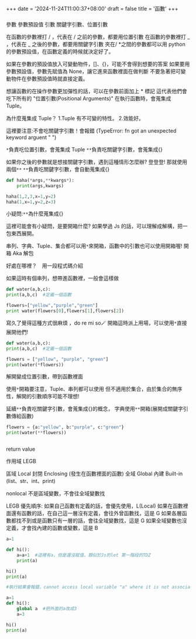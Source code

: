 <!-- 參數、引數 -->

+++
date = '2024-11-24T11:00:37+08:00'
draft = false
title = '函數'
+++

###

參數 參數預設值
引數 關鍵字引數、位置引數

<!-- 位置引數、關鍵字引數 -->

在函數的參數裡打 / ，代表在 / 之前的參數，都要用位置引數
在函數的參數裡打 _ ，代表在 _ 之後的參數，都要用關鍵字引數
夾在/ \*之間的參數都可以用
python 的參數預設值，在函數定義的時候就決定好了。

<!-- 參數預設值 -->

如果在參數的預設值放入可變動物件，[]、{}，可能不會得到想要的答案
如果要用參數預設值，參數先賦值為 None，讓它進來函數裡面在做判斷
不要急著把可變動物件在參數預設值時就直接定義。

<!-- 不定數量參數-->

想讓函數的在操作參數更加彈性的話，可以在參數前面加上 \* 標記
這代表他們會吃下所有的 "位置引數(Positional Arguments)"
在執行函數時，會蒐集成 Tuple。

為什麼蒐集成 Tuple？
1.Tuple 有不可變的特性。 2.效能好。

這裡要注意:不會吃關鍵字引數！會報錯 (TypeError: fn got an unexpected keyword arguent " ")

`*`負責吃位置引數，會蒐集成 Tuple
`**`負責吃關鍵字引數，會蒐集成{}

如果你之後的參數就是想接關鍵字引數，遇到這種情形怎麼辦?
登登登! 那就使用兩個`**`
`**`負責吃關鍵字引數，會自動蒐集成{}

```python
def haha(*args,**kwargs*):
    print(args,kwargs)

haha(1,2,3,x=1,y=2)
haha(1,x=1,y=2,z=3)
```

小疑問:`**`為什麼蒐集成{}

<!-- 引數開箱(Unpacking) -->

這裡可能會有小疑問，是要開箱什麼?
如果學過 Js 的話，可以理解成解構，把一包東西展開。

串列、字典、Tuple、集合都可以用`*`來開箱，函數中的引數也可以使用開箱喔!
開箱 Aka 解包

好處在哪裡？　用一段程式碼介紹

如果這時有個串列，想帶進函數裡，一般會這樣做

```python
def water(a,b,c):
print(a,b,c)  #定義一個函數

flowers=["yellow","purple","green"]
print water(flowers[0],flowers[1],flowers[2])
```

寫久了覺得這種方式很麻煩 ，do re mi so🪄
開箱這時派上用場，可以使用`*`直接展開他們!

```python
def water(a,b,c):
print(a,b,c)  #定義一個函數

flowers = ["yellow", "purple", "green"]
print(water(*flowers))
```

解開變成位置引數，帶到函數裡面

使用`*`開箱要注意，Tuple、串列都可以使用
但不適用於集合，由於集合的無序性，解開的引數順序可能不理想!

延續`**`負責吃關鍵字引數，會蒐集成{}的概念，
字典使用`**`開箱(展開成關鍵字引數傳給函數)

```python
flowers = {a:"yellow", b:"purple", c:"green"}
print(water(**flowers))
```

<!-- Docstring -->

```

```

<!-- 回傳值 -->

return value

<!-- Python 作用域 -->

作用域 LEGB

區域 Local
封閉 Enclosing (發生在函數裡面的函數)
全域 Global
內建 Built-in (list、str、int、print)

nonlocal 不是區域變數，不會往全域變數找

LEGB 優先順序:
如果自己函數有定義的話，會優先使用，L(Local)
如果在函數裡面還有函數的話，在自己這一層沒有定義，會往外曾函數找，這是 G
如果各層函數都找不到或是函數只有一層的話，會往全域變數找，這是 G
如果全域變數也沒定義，才會找內建的函數或變數，這是 B

<!-- a=a+1 -->

```python
a=1

def hi():
    a=a+1  #這裡有a，但是還沒賦值，類似於Js的let 第一階段的TDZ
    print(a)

hi()
print(a)

#執行結果會報錯，cannot access local variable "a" where it is not associated with a value
```

```Python
a=1
def hi():
    global a  #把外面的a改成3
    a=3

hi()
print(a)
```

